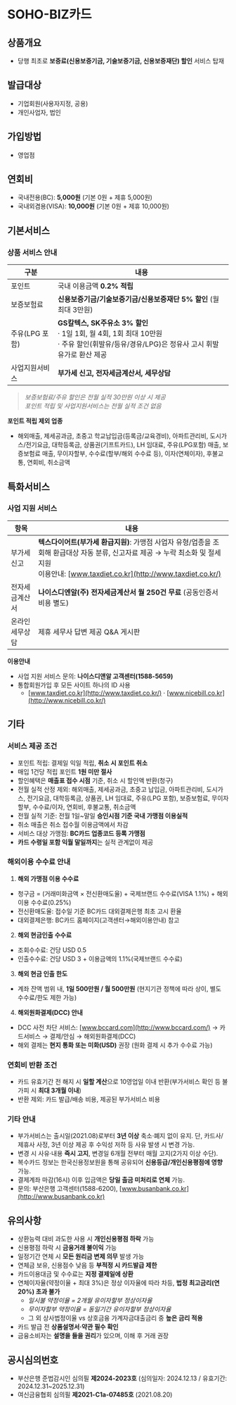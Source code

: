 # SOHO-BIZ카드

## 상품개요
- 당행 최초로 **보증료(신용보증기금, 기술보증기금, 신용보증재단) 할인** 서비스 탑재

## 발급대상
- 기업회원(사용자지정, 공용)
- 개인사업자, 법인

## 가입방법
- 영업점

## 연회비
- 국내전용(BC): **5,000원** (기본 0원 + 제휴 5,000원)
- 국내외겸용(VISA): **10,000원** (기본 0원 + 제휴 10,000원)

## 기본서비스

### 상품 서비스 안내
| 구분 | 내용 |
|---|---|
| 포인트 | 국내 이용금액 **0.2% 적립** |
| 보증보험료 | **신용보증기금/기술보증기금/신용보증재단 5% 할인** (월 최대 3만원) |
| 주유(LPG 포함) | **GS칼텍스, SK주유소 3% 할인**<br/>· 1일 1회, 월 4회, 1회 최대 10만원<br/>· 주유 할인(휘발유/등유/경유/LPG)은 정유사 고시 휘발유가로 환산 제공 |
| 사업지원서비스 | **부가세 신고, 전자세금계산서, 세무상담** |

> *보증보험료/주유 할인은 전월 실적 30만원 이상 시 제공*  
> *포인트 적립 및 사업지원서비스는 전월 실적 조건 없음*

**포인트 적립 제외 업종**
- 해외매출, 제세공과금, 초중고 학교납입금(등록금/교육경비), 아파트관리비, 도시가스/전기요금, 대학등록금, 상품권(기프트카드), LH 임대료, 주유(LPG포함) 매출, 보증보험료 매출, 무이자할부, 수수료(할부/해외 수수료 등), 이자(연체이자), 후불교통, 연회비, 취소금액

## 특화서비스

### 사업 지원 서비스
| 항목 | 내용 |
|---|---|
| 부가세 신고 | **텍스다이어트(부가세 환급지원)**: 가맹점 사업자 유형/업종을 조회해 환급대상 자동 분류, 신고자료 제공 → 누락 최소화 및 절세 지원<br/>이용안내: [www.taxdiet.co.kr](http://www.taxdiet.co.kr/) |
| 전자세금계산서 | **나이스디엔알(주) 전자세금계산서 월 250건 무료** (공동인증서 비용 별도) |
| 온라인 세무상담 | 제휴 세무사 답변 제공 Q&A 게시판 |

**이용안내**
- 사업 지원 서비스 문의: **나이스디앤알 고객센터(1588-5659)**
- 통합회원가입 후 모든 사이트 하나의 ID 사용  
  - [www.taxdiet.co.kr](http://www.taxdiet.co.kr/) · [www.nicebill.co.kr](http://www.nicebill.co.kr/)

## 기타

### 서비스 제공 조건
- 포인트 적립: 결제일 익일 적립, **취소 시 포인트 취소**
- 매입 1건당 적립 포인트 **1원 미만 절사**
- 할인혜택은 **매출표 접수 시점** 기준, 취소 시 할인액 반환(청구)
- 전월 실적 산정 제외: 해외매출, 제세공과금, 초중고 납입금, 아파트관리비, 도시가스, 전기요금, 대학등록금, 상품권, LH 임대료, 주유(LPG 포함), 보증보험료, 무이자할부, 수수료/이자, 연회비, 후불교통, 취소금액
- 전월 실적 기준: 전월 1일~말일 **승인시점 기준 국내 가맹점 이용실적**
- 취소 매출은 취소 접수월 이용금액에서 차감
- 서비스 대상 가맹점: **BC카드 업종코드 등록 가맹점**
- **카드 수령일 포함 익월 말일까지**는 실적 관계없이 제공

### 해외이용 수수료 안내
1) **해외 가맹점 이용 수수료**  
- 청구금 = (거래미화금액 × 전신환매도율) + 국제브랜드 수수료(VISA 1.1%) + 해외이용 수수료(0.25%)  
- 전신환매도율: 접수일 기준 BC카드 대외결제은행 최초 고시 환율  
- 대외결제은행: BC카드 홈페이지(고객센터→해외이용안내) 참고

2) **해외 현금인출 수수료**  
- 조회수수료: 건당 USD 0.5  
- 인출수수료: 건당 USD 3 + 이용금액의 1.1%(국제브랜드 수수료)

3) **해외 현금 인출 한도**  
- 계좌 잔액 범위 내, **1일 500만원 / 월 500만원** (현지기관 정책에 따라 상이, 별도 수수료/한도 제한 가능)

4) **해외원화결제(DCC) 안내**  
- DCC 사전 차단 서비스: [www.bccard.com](http://www.bccard.com/) → 카드서비스 → 결제/안심 → 해외원화결제(DCC)  
- 해외 결제는 **현지 통화 또는 미화(USD)** 권장 (원화 결제 시 추가 수수료 가능)

### 연회비 반환 조건
- 카드 유효기간 전 해지 시 **일할 계산**으로 10영업일 이내 반환(부가서비스 확인 등 불가피 시 **최대 3개월 이내**)
- 반환 제외: 카드 발급/배송 비용, 제공된 부가서비스 비용

### 기타 안내
- 부가서비스는 출시일(2021.08)로부터 **3년 이상** 축소·폐지 없이 유지. 단, 카드사/제휴사 사정, 3년 이상 제공 후 수익성 저하 등 사유 발생 시 변경 가능.  
- 변경 시 사유·내용 **즉시 고지**, 변경일 6개월 전부터 매월 고지(2가지 이상 수단).  
- 복수카드 정보는 한국신용정보원을 통해 공유되어 **신용등급/개인신용평점에 영향** 가능.  
- 결제계좌 마감(16시) 이후 입금액은 **당일 출금 미처리로 연체** 가능.  
- 문의: 부산은행 고객센터(1588-6200), [www.busanbank.co.kr](http://www.busanbank.co.kr)

## 유의사항
- 상환능력 대비 과도한 사용 시 **개인신용평점 하락** 가능
- 신용평점 하락 시 **금융거래 불이익** 가능
- 일정기간 연체 시 **모든 원리금 변제 의무** 발생 가능
- 연체금 보유, 신용점수 낮음 등 **부적정 시 카드발급 제한**
- 카드이용대금 및 수수료는 **지정 결제일에 상환**
- 연체이자율(약정이율 + 최대 3%)은 정상 이자율에 따라 차등, **법정 최고금리(연 20%) 초과 불가**  
  - *일시불 약정이율 = 2개월 유이자할부 정상이자율*  
  - *무이자할부 약정이율 = 동일기간 유이자할부 정상이자율*  
  - 그 외 상사법정이율 vs 상호금융 가계자금대출금리 중 **높은 금리 적용**
- 카드 발급 전 **상품설명서·약관 필수 확인**
- 금융소비자는 **설명을 들을 권리**가 있으며, 이해 후 거래 권장

## 공시심의번호
- 부산은행 준법감시인 심의필 **제2024-2023호** (심의일자: 2024.12.13 / 유효기간: 2024.12.31~2025.12.31)  
- 여신금융협회 심의필 **제2021-C1a-07485호** (2021.08.20)
